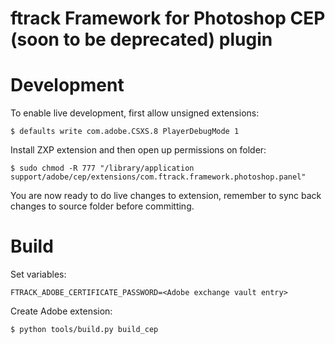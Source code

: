 ftrack Framework for Photoshop CEP (soon to be deprecated) plugin
=================================================================

# Development

To enable live development, first allow unsigned extensions:

    $ defaults write com.adobe.CSXS.8 PlayerDebugMode 1


Install ZXP extension and then open up permissions on folder:

    $ sudo chmod -R 777 "/library/application support/adobe/cep/extensions/com.ftrack.framework.photoshop.panel"

You are now ready to do live changes to extension, remember to sync back changes to
source folder before committing.


# Build

Set variables:

    FTRACK_ADOBE_CERTIFICATE_PASSWORD=<Adobe exchange vault entry>

Create Adobe extension:

    $ python tools/build.py build_cep